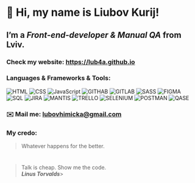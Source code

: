 # 👋 Hi, my name is **Liubov Kurij**!
##  I’m a *Front-end-developer & Manual QA*  from Lviv.
### Check my website: https://lub4a.github.io
###  Languages & Frameworks & Tools: 
![HTML](https://img.shields.io/badge/-HTML-090909?style=for-the-badge&logo=html5)
![CSS](https://img.shields.io/badge/-CSS-090909?style=for-the-badge&logo=css3)
![JavaScript](https://img.shields.io/badge/-JavaScript-090909?style=for-the-badge&logo=JavaScript)
![GITHAB](https://img.shields.io/badge/-gitHab-090909?style=for-the-badge&logo=gitHab)
![GITLAB](https://img.shields.io/badge/-gitlab-090909?style=for-the-badge&logo=gitlab)
![SASS](https://img.shields.io/badge/-SASS-090909?style=for-the-badge&logo=SASS)
![FIGMA](https://img.shields.io/badge/-FIGMA-090909?style=for-the-badge&logo=FIGMA)
![SQL](https://img.shields.io/badge/-SQL-090909?style=for-the-badge&logo=SQL)
![JIRA](https://img.shields.io/badge/-JIRA-090909?style=for-the-badge&logo=JIRA)
![MANTIS](https://img.shields.io/badge/-MANTIS-090909?style=for-the-badge&logo=MANTIS)
![TRELLO](https://img.shields.io/badge/-TRELLO-090909?style=for-the-badge&logo=TRELLO)
![SELENIUM](https://img.shields.io/badge/-SELENIUM-090909?style=for-the-badge&logo=SELENIUM)
![POSTMAN](https://img.shields.io/badge/-POSTMAN-090909?style=for-the-badge&logo=POSTMAN)
![QASE](https://img.shields.io/badge/-QASE-090909?style=for-the-badge&logo=QASE)
### ✉️ Mail me: lubovhimicka@gmail.com
### My credo:
> Whatever happens for the better.<br>
#
> Talk is cheap. Show me the code. <br>
>***Linus Torvalds***>
